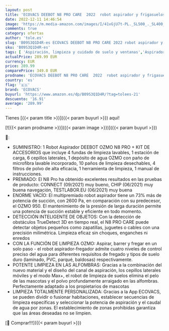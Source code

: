 ```yaml
---
layout: post
title: 'ECOVACS DEEBOT N8 PRO CARE  2022  robot aspirador y frigasuelos + Kit de accesorios: 3 fundas de mopa extra  con detección de obstáculos 3D  función láser  2600 PA potencia de succión  Alexa'
date: 2022-12-11 14:46:54
image: 'https://m.media-amazon.com/images/I/41vGjU7t-PL._SL500_._SL400_.jpg'
comments: true
category: ofertas
author: 'tole.es'
slug: 'B09S3Q1D4R-es ECOVACS DEEBOT N8 PRO CARE 2022 robot aspirador y...'
sku: 'B09S3Q1D4R-es'
tags: [ 'Aspiración, limpieza y cuidado de suelo y ventanas','Aspiradoras','Hogar y cocina','Robots aspiradores','alexa','ecovacs','🇪🇸', ]
actualPrice: 289.99 EUR
currency: EUR
price: 289.99
comparePrice: 349.0 EUR
prodname: 'ECOVACS DEEBOT N8 PRO CARE  2022  robot aspirador y frigasuelos + Kit de accesorios: 3 fundas de mopa extra  con detección de obstáculos 3D  función láser  2600 PA potencia de succión  Alexa'
country: 'es'
flag: '🇪🇸'
brand: 'ECOVACS'
buyurl: 'https://www.amazon.es/dp/B09S3Q1D4R/?tag=tolees-21'
descuento: '16.91'
average: '289.99'
---
```


Tienes [{{< param title >}}]({{< param buyurl >}}) aqui!

[![{{< param prodname >}}]({{< param image >}})]({{< param buyurl >}})

🔎:

- SUMINISTRO: 1 Robot Aspirador DEEBOT OZMO N8 PRO + KIT DE ACCESORIOS que incluye 4 fundas de limpieza lavables, 1 estación de carga, 6 cepillos laterales, 1 depósito de agua OZMO con paño de microfibra lavable incorporado, 10 paños de limpieza desechables, 4 filtros de polvo de alta eficacia, 1 herramienta de limpieza, 1 manual de instrucciones.
- PREMIADO: El N8 Pro ha obtenido excelentes resultados en las pruebas de producto: CONNECT (09/2021) muy bueno, CHIP (06/2021) muy buena navegación, TESTLABOR.EU (06/2021) muy buena
- ENORME VACÍO: El multipremiado robot aspirador tiene un 73% más de potencia de succión, con 2600 Pa, en comparación con su predecesor, el OZMO 950. El mantenimiento de la presión de larga duración permite una potencia de succión estable y eficiente en todo momento.
- DETECCIÓN INTELIGENTE DE OBJETOS: Con la detección de obstáculos TrueDetect 3D en tiempo real, el N8 PRO CARE puede detectar objetos pequeños como zapatillas, juguetes o cables con una precisión milimétrica. Limpieza eficaz sin choques, enganches ni enredos
- CON LA FUNCIÓN DE LIMPIEZA OZMO: Aspirar, barrer y fregar en un solo paso - el robot aspirador-fregador admite cuatro niveles de control preciso del agua para diferentes requisitos de fregado y tipos de suelo duro (laminado, PVC, parqué, baldosas) respectivamente.
- POTENTE LIMPIEZA EN LAS ALFOMBRAS: Gracias a la combinación del nuevo material y el diseño del canal de aspiración, los cepillos laterales móviles y el modo Max+, el robot de limpieza de suelos elimina el pelo de las mascotas y el polvo profundamente arraigado en las alfombras. Perfectamente adaptado a los propietarios de mascotas
- LIMPIEZA TOTALMENTE PERSONALIZADA: Gracias a la App ECOVACS, se pueden dividir o fusionar habitaciones, establecer secuencias de limpieza específicas y seleccionar la potencia de aspiración y el caudal de agua por zonas. El establecimiento de zonas prohibidas garantiza que las áreas deseadas no se limpien.

[🛒 Comprar!!!]({{< param buyurl >}})
